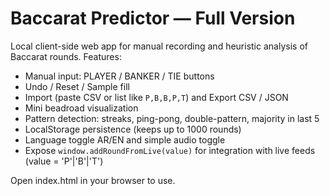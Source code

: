 # Baccarat Predictor — Full Version

Local client-side web app for manual recording and heuristic analysis of Baccarat rounds.
Features:
- Manual input: PLAYER / BANKER / TIE buttons
- Undo / Reset / Sample fill
- Import (paste CSV or list like `P,B,B,P,T`) and Export CSV / JSON
- Mini beadroad visualization
- Pattern detection: streaks, ping-pong, double-pattern, majority in last 5
- LocalStorage persistence (keeps up to 1000 rounds)
- Language toggle AR/EN and simple audio toggle
- Expose `window.addRoundFromLive(value)` for integration with live feeds (value = 'P'|'B'|'T')

Open index.html in your browser to use.
